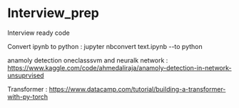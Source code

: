 # Interview_prep
Interview ready code

Convert ipynb to python : jupyter nbconvert text.ipynb --to python


anamoly detection oneclasssvm and neuralk network : https://www.kaggle.com/code/ahmedaliraja/anamoly-detection-in-network-unsuprvised

Transformer : https://www.datacamp.com/tutorial/building-a-transformer-with-py-torch

